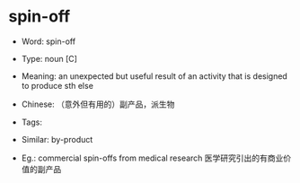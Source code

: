 # spin-off

- Word: spin-off

- Type: noun [C]
- Meaning: an unexpected but useful result of an activity that is designed to produce sth else
- Chinese: （意外但有用的）副产品，派生物
- Tags: 
- Similar: by-product
- Eg.: commercial spin-offs from medical research 医学研究引出的有商业价值的副产品

